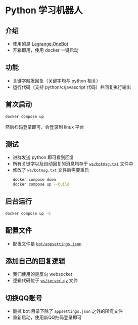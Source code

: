 # Python 学习机器人

## 介绍
- 使用的是 [Lagrange.OneBot](https://github.com/LagrangeDev/Lagrange.Core)
- 开箱即用，使用 docker 一键启动

## 功能
- 关键字触发回复（关键字均与 python 相关）
- 运行代码（支持 python/c/javascript 代码）并回复执行输出

## 首次启动
```bash
docker compose up
```

然后扫码登录即可，会登录到 linux 平台

## 测试
- 进群发送 python 即可看到回复
- 所有关键字以及自动回复的消息均存于 [`ws/botmsg.txt`](ws/botmsg.txt) 文件中
- 修改了 `ws/botmsg.txt` 文件后需要重启
    ```bash
    docker compose down
    docker compose up --build
    ```

## 后台运行
```bash
docker compose up -d
```

## 配置文件
- 配置文件是 [`bot/appsettings.json`](bot/appsettings.json)

## 添加自己的回复逻辑
- 我们使用的是反向 websocket
- 逻辑代码位于 [`ws/server.py`](ws/server.py) 文件

## 切换QQ账号
- 删掉 bot 目录下除了 `appsettings.json` 之外的所有文件
- 重新启动，使用新QQ扫码登录即可
